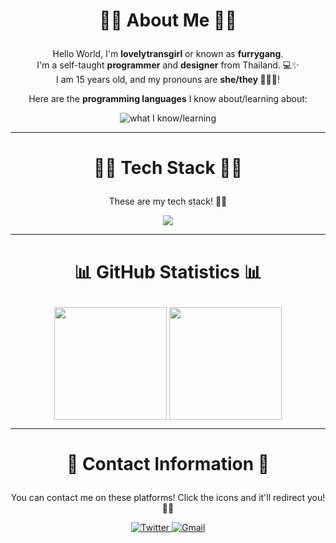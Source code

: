 # <p align="center">🏳️‍⚧️ About Me 🏳️‍⚧️</p>

<p align="center">
  Hello World, I'm <strong>lovelytransgirl</strong> or known as <strong>furrygang</strong>.<br>
  I'm a self-taught <strong>programmer</strong> and <strong>designer</strong> from Thailand. 💻✨<br>
  I am 15 years old, and my pronouns are <strong>she/they 🏳️‍⚧️💗</strong>!
</p>

<p align="center">Here are the <strong>programming languages</strong> I know about/learning about:</p>

<p align="center">
  <img src="https://skillicons.dev/icons?i=java,python,js,nodejs,go,haxe,kotlin,react,tailwindcss,nextjs,rust,bash,nextcord" alt="what I know/learning" />
</p>

---

# <p align="center">🧑‍💻 Tech Stack 🧑‍💻</p>

<p align="center">These are my tech stack! 🚀💡</p>

<p align="center">
  <img src="https://skillicons.dev/icons?i=arch,ubuntu,debian,nginx,cloudflare,azure,aws,docker" align="center"/>
</p>

---

# <p align="center">📊 GitHub Statistics 📊</p>

<p align="center">
  <img height="180em" src="https://github-readme-stats-eight-theta.vercel.app/api?username=lovelytransgirl&theme=synthwave&show_icons=true" align="center"/>  
  <img height="180em" src="https://github-readme-stats-eight-theta.vercel.app/api/top-langs/?username=lovelytransgirl&theme=synthwave&layout=compact" align="center"/>
</p>

---

# <p align="center">📨 Contact Information 📨</p>

<p align="center">You can contact me on these platforms! Click the icons and it'll redirect you! 💌✨</p>

<p align="center">
  <a href="https://x.com/furriesgang">
    <img src="https://skillicons.dev/icons?i=twitter" alt="Twitter" />
  </a>
  <a href="mailto:ru4me@notmycode.dev">
    <img src="https://skillicons.dev/icons?i=gmail" alt="Gmail" />
  </a>
</p>
